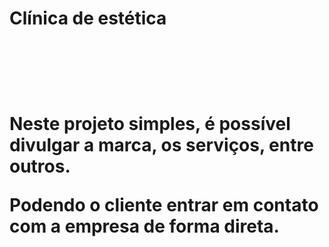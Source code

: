 <h1>Clínica de estética<h1>
  <br>
  <br>
  <p>Neste projeto simples, é possível divulgar a marca, os serviços, entre outros.<p>
  <p>Podendo o cliente entrar em contato com a empresa de forma direta.<p>
  <br>
  <br>
  <src="https://github.com/Mizael86/Clinica-estetica/blob/master/assets/site_pt1.png"/>
  <br>
  <br>
  <src="https://github.com/Mizael86/Clinica-estetica/blob/master/assets/site_pt2.png"/>
